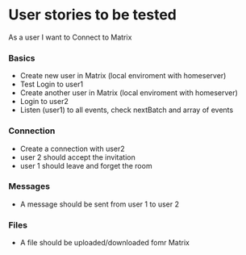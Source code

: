 # User stories to be tested

As a user I want to Connect to Matrix

### Basics
- Create new user in Matrix (local enviroment with homeserver)
- Test Login to user1
- Create another user in Matrix (local enviroment with homeserver)
- Login to user2
- Listen (user1) to all events, check nextBatch and array of events

### Connection
- Create a connection with user2
- user 2 should accept the invitation
- user 1 should leave and forget the room

### Messages
- A message should be sent from user 1 to user 2

### Files
- A file should be uploaded/downloaded fomr Matrix
